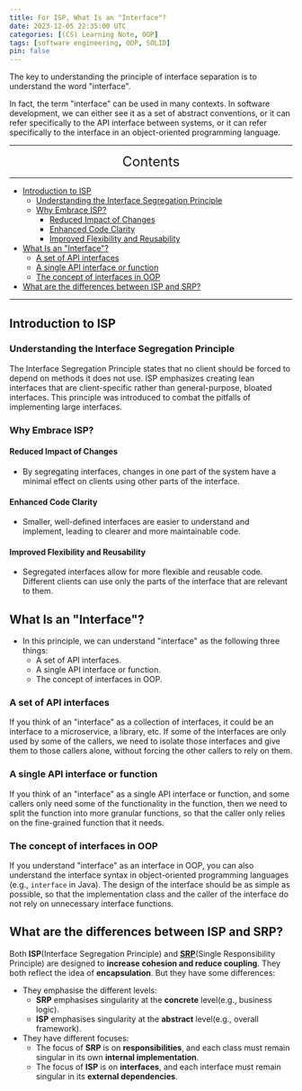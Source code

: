 ```yaml
---
title: For ISP, What Is an "Interface"?
date: 2023-12-05 22:35:00 UTC
categories: [(CS) Learning Note, OOP]
tags: [software engineering, OOP, SOLID]
pin: false
---
```


The key to understanding the principle of interface separation is to understand the word "interface". 

In fact, the term "interface" can be used in many contexts. In software development, we can either see it as a set of abstract conventions, or it can refer specifically to the API interface between systems, or it can refer specifically to the interface in an object-oriented programming language.

---
<center><font size='5'> Contents </font></center>

---

<!-- TOC -->
  * [Introduction to ISP](#introduction-to-isp)
    * [Understanding the Interface Segregation Principle](#understanding-the-interface-segregation-principle)
    * [Why Embrace ISP?](#why-embrace-isp)
      * [Reduced Impact of Changes](#reduced-impact-of-changes)
      * [Enhanced Code Clarity](#enhanced-code-clarity)
      * [Improved Flexibility and Reusability](#improved-flexibility-and-reusability)
  * [What Is an "Interface"?](#what-is-an-interface)
    * [A set of API interfaces](#a-set-of-api-interfaces)
    * [A single API interface or function](#a-single-api-interface-or-function)
    * [The concept of interfaces in OOP](#the-concept-of-interfaces-in-oop)
  * [What are the differences between ISP and SRP?](#what-are-the-differences-between-isp-and-srp)
<!-- TOC -->

---


## Introduction to ISP

### Understanding the Interface Segregation Principle

The Interface Segregation Principle states that no client should be forced to depend on methods it does not use. ISP emphasizes creating lean interfaces that are client-specific rather than general-purpose, bloated interfaces. This principle was introduced to combat the pitfalls of implementing large interfaces.

### Why Embrace ISP?

#### Reduced Impact of Changes
- By segregating interfaces, changes in one part of the system have a minimal effect on clients using other parts of the interface.

#### Enhanced Code Clarity
- Smaller, well-defined interfaces are easier to understand and implement, leading to clearer and more maintainable code.

#### Improved Flexibility and Reusability
- Segregated interfaces allow for more flexible and reusable code. Different clients can use only the parts of the interface that are relevant to them.

## What Is an "Interface"?

- In this principle, we can understand "interface" as the following three things:
  - A set of API interfaces.
  - A single API interface or function.
  - The concept of interfaces in OOP.

### A set of API interfaces

If you think of an "interface" as a collection of interfaces, it could be an interface to a microservice, a library, etc. If some of the interfaces are only used by some of the callers, we need to isolate those interfaces and give them to those callers alone, without forcing the other callers to rely on them.

### A single API interface or function

If you think of an "interface" as a single API interface or function, and some callers only need some of the functionality in the function, then we need to split the function into more granular functions, so that the caller only relies on the fine-grained function that it needs.

### The concept of interfaces in OOP

If you understand "interface" as an interface in OOP, you can also understand the interface syntax in object-oriented programming languages (e.g., `interface` in Java). The design of the interface should be as simple as possible, so that the implementation class and the caller of the interface do not rely on unnecessary interface functions.

## What are the differences between ISP and SRP?

Both **ISP**(Interface Segregation Principle) and **[SRP](/posts/SRP/)**(Single Responsibility Principle) are designed to **increase cohesion and reduce coupling**. They both reflect the idea of **encapsulation**. But they have some differences:

- They emphasise the different levels:
  - **SRP** emphasises singularity at the **concrete** level(e.g., business logic).
  - **ISP** emphasises singularity at the **abstract** level(e.g., overall framework).
- They have different focuses:
  - The focus of **SRP** is on **responsibilities**, and each class must remain singular in its own **internal implementation**.
  - The focus of **ISP** is on **interfaces**, and each interface must remain singular in its **external dependencies**.
